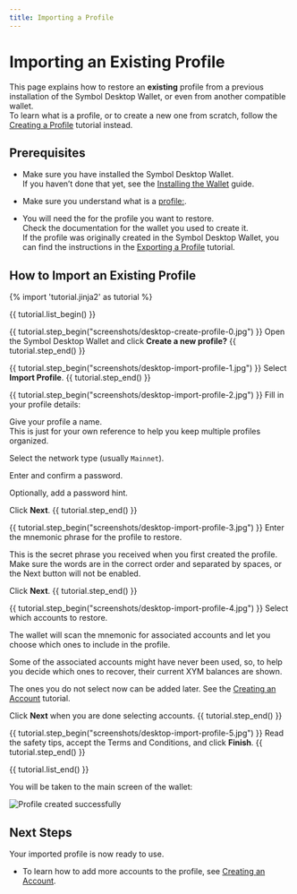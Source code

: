 ```yaml
---
title: Importing a Profile
---
```


# Importing an Existing Profile

This page explains how to restore an **existing** profile from a previous installation of the Symbol Desktop Wallet, or even from another compatible wallet.  
To learn what is a profile, or to create a new one from scratch, follow the [Creating a Profile](./create-profile.md) tutorial instead.

## Prerequisites

* Make sure you have installed the Symbol Desktop Wallet.  
If you haven’t done that yet, see the [Installing the Wallet](./install.md) guide.

* Make sure you understand what is a <profile:>.

* You will need the <mnemonic phrase:> for the profile you want to restore.  
Check the documentation for the wallet you used to create it.  
If the profile was originally created in the Symbol Desktop Wallet, you can find the instructions in the [Exporting a Profile](./export-profile.md) tutorial.

## How to Import an Existing Profile

{% import 'tutorial.jinja2' as tutorial %}

{{ tutorial.list_begin() }}

{{ tutorial.step_begin("screenshots/desktop-create-profile-0.jpg") }}
Open the Symbol Desktop Wallet and click **Create a new profile?**
{{ tutorial.step_end() }}

{{ tutorial.step_begin("screenshots/desktop-import-profile-1.jpg") }}
Select **Import Profile**.
{{ tutorial.step_end() }}

{{ tutorial.step_begin("screenshots/desktop-import-profile-2.jpg") }}
Fill in your profile details:

Give your profile a name.  
This is just for your own reference to help you keep multiple profiles organized.

Select the network type (usually `Mainnet`).

Enter and confirm a password.

Optionally, add a password hint.

Click **Next**.
{{ tutorial.step_end() }}

{{ tutorial.step_begin("screenshots/desktop-import-profile-3.jpg") }}
Enter the mnemonic phrase for the profile to restore.

This is the secret phrase you received when you first created the profile.  
Make sure the words are in the correct order and separated by spaces, or the Next button will not be enabled.

Click **Next**.
{{ tutorial.step_end() }}

{{ tutorial.step_begin("screenshots/desktop-import-profile-4.jpg") }}
Select which accounts to restore.

The wallet will scan the mnemonic for associated accounts and let you choose which ones to include in the profile.

Some of the associated accounts might have never been used, so, to help you decide which ones to recover,
their current XYM balances are shown.

The ones you do not select now can be added later.
See the [Creating an Account](./create-account.md) tutorial.

Click **Next** when you are done selecting accounts.
{{ tutorial.step_end() }}

{{ tutorial.step_begin("screenshots/desktop-import-profile-5.jpg") }}
Read the safety tips, accept the Terms and Conditions, and click **Finish**.
{{ tutorial.step_end() }}

{{ tutorial.list_end() }}

You will be taken to the main screen of the wallet:

![Profile created successfully](screenshots/desktop-create-profile-8.jpg)

## Next Steps

Your imported profile is now ready to use.

* To learn how to add more accounts to the profile, see [Creating an Account](./create-account.md).
